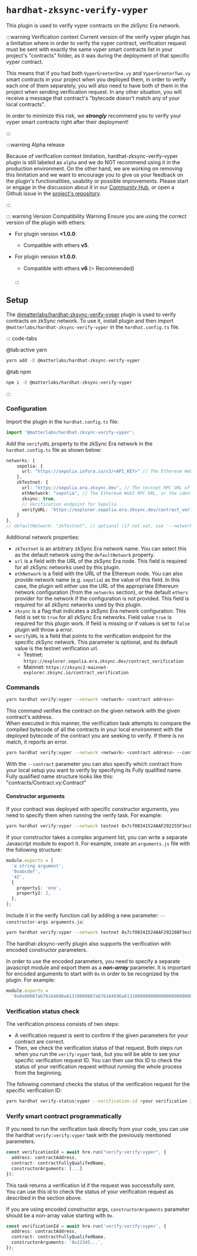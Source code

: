 # `hardhat-zksync-verify-vyper`

This plugin is used to verify vyper contracts on the zkSync Era network.

:::warning Verification context Current version of the verify vyper plugin has a limitation where in order to verify the
vyper contract, verification request must be sent with exactly the same vyper smart contracts list in your project's
"contracts" folder, as it was during the deployment of that specific vyper contract.<br>

This means that if you had both `VyperGreeterOne.vy` and `VyperGreeterTwo.vy` smart contracts in your project when you
deployed them, in order to verify each one of them separately, you will also need to have both of them in the project
when sending verification request. In any other situation, you will receive a message that contract's "bytecode doesn't
match any of your local contracts".<br>

In order to minimize this risk, we <i><b>strongly</b></i> recommend you to verify your vyper smart contracts right after
their deployment!<br>

:::

:::warning Alpha release

Because of verification context limitation, hardhat-zksync-verify-vyper plugin is still labeled as `alpha` and we do NOT
recommend using it in the production environment. On the other hand, we are working on removing this limitation and we
want to encourage you to give us your feedback on the plugin's functionalities, usability or possible improvements.
Please start or engage in the discussion about it in our
[Community Hub](https://github.com/zkSync-Community-Hub/zkync-developers/discussions), or open a Github issue in the
[project's repository](https://github.com/matter-labs/hardhat-zksync/issues).

:::

::: warning Version Compatibility Warning Ensure you are using the correct version of the plugin with ethers:

- For plugin version **<1.0.0**:

  - Compatible with ethers **v5**.

- For plugin version **≥1.0.0**:

  - Compatible with ethers **v6** (⭐ Recommended)

  :::

## Setup

The [@matterlabs/hardhat-zksync-verify-vyper](https://www.npmjs.com/package/@matterlabs/hardhat-zksync-verify-vyper)
plugin is used to verify contracts on zkSync network. To use it, install plugin and then import
`@matterlabs/hardhat-zksync-verify-vyper` in the `hardhat.config.ts` file.

::: code-tabs

@tab:active yarn

```bash
yarn add -D @matterlabs/hardhat-zksync-verify-vyper
```

@tab npm

```bash
npm i -D @matterlabs/hardhat-zksync-verify-vyper
```

:::

### Configuration

Import the plugin in the `hardhat.config.ts` file:

```javascript
import '@matterlabs/hardhat-zksync-verify-vyper';
```

Add the `verifyURL` property to the zkSync Era network in the `hardhat.config.ts` file as shown below:

```typescript
networks: {
    sepolia: {
      url: "https://sepolia.infura.io/v3/<API_KEY>" // The Ethereum Web3 RPC URL (optional).
    },
    zkTestnet: {
      url: "https://sepolia.era.zksync.dev", // The testnet RPC URL of zkSync Era network.
      ethNetwork: "sepolia", // The Ethereum Web3 RPC URL, or the identifier of the network (e.g. `mainnet` or `sepolia`)
      zksync: true,
      // Verification endpoint for Sepolia
      verifyURL: 'https://explorer.sepolia.era.zksync.dev/contract_verification'
    }
},
// defaultNetwork: "zkTestnet", // optional (if not set, use '--network zkTestnet')
```

Additional network properties:

- `zkTestnet` is an arbitrary zkSync Era network name. You can select this as the default network using the
  `defaultNetwork` property.
- `url` is a field with the URL of the zkSync Era node. This field is required for all zkSync networks used by this
  plugin.
- `ethNetwork` is a field with the URL of the Ethereum node. You can also provide network name (e.g. `sepolia`) as the
  value of this field. In this case, the plugin will either use the URL of the appropriate Ethereum network
  configuration (from the `networks` section), or the default `ethers` provider for the network if the configuration is
  not provided. This field is required for all zkSync networks used by this plugin.
- `zksync` is a flag that indicates a zkSync Era network configuration. This field is set to `true` for all zkSync Era
  networks. Field value `true` is required for this plugin work. If field is missing or if values is set to `false`
  plugin will throw a error.
- `verifyURL` is a field that points to the verification endpoint for the specific zkSync network. This parameter is
  optional, and its default value is the testnet verification url.
  - Testnet: `https://explorer.sepolia.era.zksync.dev/contract_verification`
  - Mainnet: `https://zksync2-mainnet-explorer.zksync.io/contract_verification`

### Commands

```sh
yarn hardhat verify:vyper --network <network> <contract address>
```

This command verifies the contract on the given network with the given contract's address. <br/> When executed in this
manner, the verification task attempts to compare the compiled bytecode of all the contracts in your local environment
with the deployed bytecode of the contract you are seeking to verify. If there is no match, it reports an error.

```sh
yarn hardhat verify:vyper --network <network> <contract address> --contract <fully qualified name>
```

With the `--contract` parameter you can also specify which contract from your local setup you want to verify by
specifying its Fully qualified name. Fully qualified name structure looks like this: "contracts/Contract.vy:Contract"
<br/>

#### Constructor arguments

If your contract was deployed with specific constructor arguments, you need to specify them when running the verify
task. For example:

```sh
yarn hardhat verify:vyper --network testnet 0x7cf08341524AAF292255F3ecD435f8EE1a910AbF "Hi there!"
```

If your constructor takes a complex argument list, you can write a separate Javascript module to export it. For example,
create an `arguments.js` file with the following structure:

```typescript
module.exports = [
  'a string argument',
  '0xabcdef',
  '42',
  {
    property1: 'one',
    property2: 2,
  },
];
```

Include it in the verify function call by adding a new parameter: `--constructor-args arguments.js`:

```sh
yarn hardhat verify:vyper --network testnet 0x7cf08341524AAF292288F3ecD435f8EE1a910AbF --constructor-args arguments.js
```

The hardhat-zksync-verify plugin also supports the verification with encoded constructor parameters.

In order to use the encoded parameters, you need to specify a separate javascript module and export them as a
<b>_non-array_</b> parameter. It is important for encoded arguments to start with `0x` in order to be recognized by the
plugin. For example:

```typescript
module.exports =
  '0x0x00087a676164696a61310000087a676164696a61310000000000000000000000008537b364a83f5c9a7ead381d3baf9cbb83769bf5';
```

### Verification status check

The verification process consists of two steps:

- A verification request is sent to confirm if the given parameters for your contract are correct.
- Then, we check the verification status of that request. Both steps run when you run the `verify:vyper` task, but you
  will be able to see your specific verification request ID. You can then use this ID to check the status of your
  verification request without running the whole process from the beginning.

The following command checks the status of the verification request for the specific verification ID:

```sh
yarn hardhat verify-status:vyper --verification-id <your verification id>
```

### Verify smart contract programmatically

If you need to run the verification task directly from your code, you can use the hardhat `verify:verify:vyper` task
with the previously mentioned parameters.

```typescript
const verificationId = await hre.run("verify:verify:vyper", {
  address: contractAddress,
  contract: contractFullyQualifedName,
  constructorArguments: [...]
});
```

This task returns a verification id if the request was successfully sent.<br/> You can use this id to check the status
of your verification request as described in the section above.

If you are using encoded constructor args, `constructorArguments` parameter should be a non-array value starting with
`0x`.

```typescript
const verificationId = await hre.run('verify:verify:vyper', {
  address: contractAddress,
  contract: contractFullyQualifedName,
  constructorArguments: '0x12345...',
});
```
